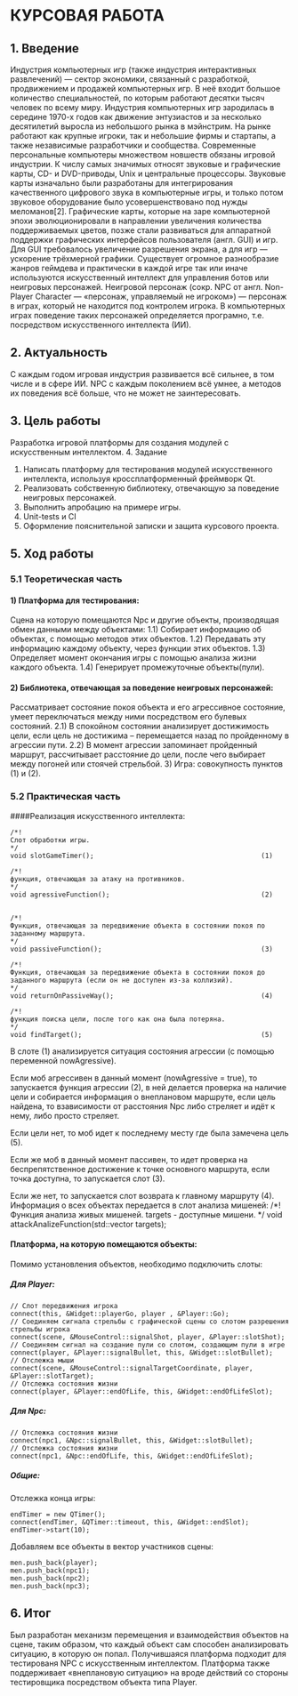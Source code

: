 # КУРСОВАЯ РАБОТА

## 1.	Введение

Индустрия компьютерных игр (также индустрия интерактивных развлечений) — сектор экономики, связанный с разработкой, продвижением и продажей компьютерных игр. В неё входит большое количество специальностей, по которым работают десятки тысяч человек по всему миру.
Индустрия компьютерных игр зародилась в середине 1970-х годов как движение энтузиастов и за несколько десятилетий выросла из небольшого рынка в мэйнстрим. На рынке работают как крупные игроки, так и небольшие фирмы и стартапы, а также независимые разработчики и сообщества.
Современные персональные компьютеры множеством новшеств обязаны игровой индустрии. К числу самых значимых относят звуковые и графические карты, CD- и DVD-приводы, Unix и центральные процессоры.
Звуковые карты изначально были разработаны для интегрирования качественного цифрового звука в компьютерные игры, и только потом звуковое оборудование было усовершенствовано под нужды меломанов[2].
Графические карты, которые на заре компьютерной эпохи эволюционировали в направлении увеличения количества поддерживаемых цветов, позже стали развиваться для аппаратной поддержки графических интерфейсов пользователя (англ. GUI) и игр. Для GUI требовалось увеличение разрешения экрана, а для игр — ускорение трёхмерной графики.
Существует огромное разнообразие жанров геймдева и практически в каждой игре так или иначе используются искусственный интеллект для управления ботов или неигровых персонажей.
Неигровой персонаж (сокр. NPC от англ. Non-Player Character — «персонаж, управляемый не игроком») — персонаж в играх, который не находится под контролем игрока. В компьютерных играх поведение таких персонажей определяется програмно, т.е. посредством искусственного интеллекта (ИИ).

## 2.	Актуальность

С каждым годом игровая индустрия развивается всё сильнее, в том числе и в сфере ИИ. NPC с каждым поколением всё умнее, а методов их поведения всё больше, что не может не заинтересовать.  


## 3.	Цель работы

Разработка игровой платформы для создания модулей с искусственным интеллектом.
4.	Задание

1)	Написать платформу для тестирования модулей искусственного интеллекта, используя кроссплатформенный фреймворк Qt.
2)	Реализовать собственную библиотеку, отвечающую за поведение неигровых персонажей.
3)	Выполнить апробацию на примере игры.
4)	Unit-tests и CI
5)	Оформление пояснительной записки и защита курсового проекта.

## 5.	Ход работы

### 5.1	Теоретическая часть

#### 1)	Платформа для тестирования:
Сцена на которую помещаются Npc и другие объекты, производящая обмен данными между объектами: 
1.1)	Собирает информацию об объектах, с помощью методов этих объектов.
1.2)	Передавать эту информацию каждому объекту, через функции этих объектов.
1.3)	Определяет момент окончания игры с помощью анализа жизни каждого объекта.
1.4)	Генерирует промежуточные объекты(пули).
 
#### 2)	Библиотека, отвечающая за поведение неигровых персонажей:
Рассматривает состояние покоя объекта и его агрессивное состояние, умеет переключаться между ними посредством его булевых состояний.
2.1) В спокойном состоянии анализирует достижимость цели, если цель не достижима – перемещается назад по пройденному в агрессии пути.
2.2) В момент агрессии запоминает пройденный маршрут, рассчитывает расстояние до цели, после чего выбирает между погоней или стоячей стрельбой.
3)	Игра: совокупность пунктов (1) и (2).

### 5.2	Практическая часть

####Реализация искусственного интеллекта:
```
/*!
Слот обработки игры.
*/
void slotGameTimer();                                          (1)                                                                    

/*!
функция, отвечающая за атаку на противников.
*/
void agressiveFunction();                                      (2)


/*!
Функция, отвечающая за передвижение объекта в состоянии покоя по заданному маршрута.
*/
void passiveFunction();                                        (3)

/*!
Функция, отвечающая за передвижение объекта в состоянии покоя до заданного маршрута (если он не доступен из-за коллизий).
*/
void returnOnPassiveWay();                                     (4)

/*!
функция поиска цели, после того как она была потеряна.
*/
void findTarget();                                             (5)
```
В слоте (1) анализируется ситуация состояния агрессии (с помощью переменной nowAgressive).
 
Если моб агрессивен в данный момент (nowAgressive = true), то запускается функция агрессии (2), в ней делается проверка на наличие цели и собирается информация о внеплановом маршруте, если цель найдена, то взависимости от расстояния Npc либо стреляет и идёт к нему, либо просто стреляет. 
 
Если цели нет, то моб идет к последнему месту где была замечена цель (5).
 
Если же моб в данный момент пассивен, то идет проверка на беспрепятственное достижение к точке основного маршрута, если точка доступна, то запускается слот (3).
 
Если же нет, то запускается слот возврата к главному маршруту (4).
Информация о всех объектах передается в слот анализа мишеней:
/*!
Функция анализа живых мишеней.
targets - доступные мишени.
*/
void attackAnalizeFunction(std::vector <Target> targets);



#### Платформа, на которую помещаются объекты:

 Помимо установления объектов, необходимо подключить слоты:

##### Для Player:
```
// Слот передвижения игрока
connect(this, &Widget::playerGo, player , &Player::Go);
// Соединяем сигнала стрельбы с графической сцены со слотом разрешения стрельбы игрока
connect(scene, &MouseControl::signalShot, player, &Player::slotShot);
// Соединяем сигнал на создание пули со слотом, создающим пули в игре
connect(player, &Player::signalBullet, this, &Widget::slotBullet);
// Отслежка мыши
connect(scene, &MouseControl::signalTargetCoordinate, player, &Player::slotTarget);
// Отслежка состояния жизни
connect(player, &Player::endOfLife, this, &Widget::endOfLifeSlot);
```
##### Для Npc:
```
// Отслежка состояния жизни
connect(npc1, &Npc::signalBullet, this, &Widget::slotBullet);
// Отслежка состояния жизни
connect(npc1, &Npc::endOfLife, this, &Widget::endOfLifeSlot);
```
##### Общие: 
Отслежка конца игры:
```
endTimer = new QTimer();
connect(endTimer, &QTimer::timeout, this, &Widget::endSlot);
endTimer->start(10);
```
Добавляем все объекты в вектор участников сцены:
```
men.push_back(player);
men.push_back(npc1);
men.push_back(npc2);
men.push_back(npc3);
```
## 6.	Итог

Был разработан механизм перемещения и взаимодействия объектов на сцене, таким образом,
что каждый объект сам способен анализировать ситуацию, в которую он попал.
Получившаяся платформа подходит для тестированя NPC с искусственным интеллектом.
Платформа также поддерживает «внеплановую ситуацию» на вроде действий со стороны
тестировщика посредством объекта типа Player. 
